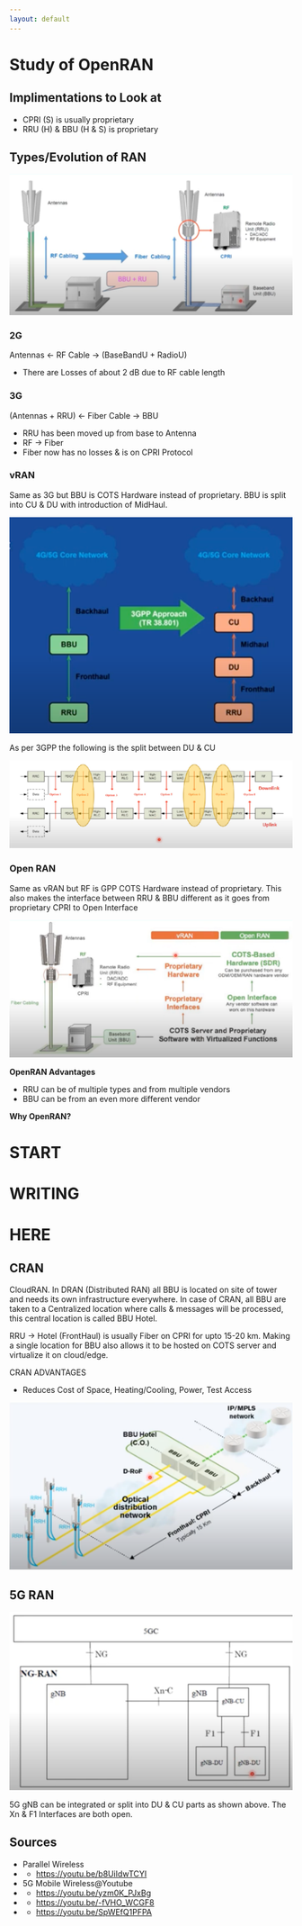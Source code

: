 ```yaml
---
layout: default
---
```

# Study of OpenRAN

## Implimentations to Look at

- CPRI (S) is usually proprietary
- RRU (H) & BBU (H & S) is proprietary

## Types/Evolution of RAN

![2G -> 3G](../assets/w3/001.png)

### 2G
Antennas <- RF Cable -> (BaseBandU + RadioU)
- There are Losses of about 2 dB due to RF cable length

### 3G
(Antennas + RRU) <- Fiber Cable -> BBU
- RRU has been moved up from base to Antenna
- RF &rarr; Fiber
- Fiber now has no losses & is on CPRI Protocol

### vRAN
Same as 3G but BBU is COTS Hardware instead of proprietary. BBU is split into CU & DU with introduction of MidHaul.

![BBU -> CUDU](../assets/w3/004.png)

As per 3GPP the following is the split between DU & CU

![CUDU Split](../assets/w3/006.png)

### Open RAN
Same as vRAN but RF is GPP COTS Hardware instead of proprietary. This also makes the interface between RRU & BBU different as it goes from proprietary CPRI to Open Interface

![vRAN vs OpenRAN](../assets/w3/002.png)

**OpenRAN Advantages**
- RRU can be of multiple types and from multiple vendors
- BBU can be from an even more different vendor

**Why OpenRAN?**
# START
# WRITING
# HERE

## CRAN
CloudRAN. In DRAN (Distributed RAN) all BBU is located on site of tower and needs its own infrastructure everywhere. In case of CRAN, all BBU are taken to a Centralized location where calls & messages will be processed, this central location is called BBU Hotel.

RRU -> Hotel (FrontHaul) is usually Fiber on CPRI for upto 15-20 km. Making a single location for BBU also allows it to be hosted on COTS server and virtualize it on cloud/edge.

CRAN ADVANTAGES
- Reduces Cost of Space, Heating/Cooling, Power, Test Access

![CRAN isometric](../assets/w3/003.png)

## 5G RAN

![CRAN isometric](../assets/w3/005.png)

5G gNB can be integrated or split into DU & CU parts as shown above. The Xn & F1 Interfaces are both open.

## Sources
- Parallel Wireless
- - https://youtu.be/b8UiIdwTCYI
- 5G Mobile Wireless@Youtube
- - https://youtu.be/yzm0K_PJxBg
- - https://youtu.be/-fVHO_WCGF8
- - https://youtu.be/SpWEfQ1PFPA
